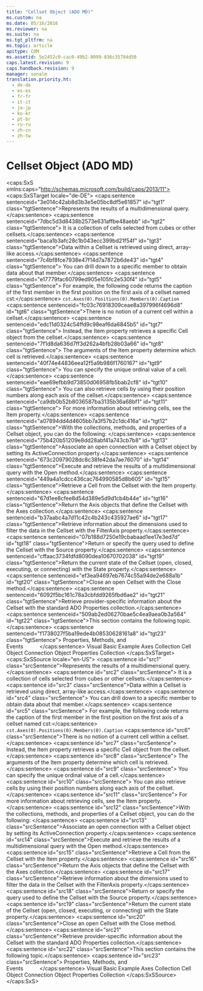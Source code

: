 ```yaml
---
title: "Cellset Object (ADO MD)"
ms.custom: na
ms.date: 05/16/2016
ms.reviewer: na
ms.suite: na
ms.tgt_pltfrm: na
ms.topic: article
apitype: COM
ms.assetid: 5e2452c0-cac0-49b2-8099-836c35794d50
caps.latest.revision: 9
caps.handback.revision: 9
manager: sonalm
translation.priority.ht: 
  - de-de
  - es-es
  - fr-fr
  - it-it
  - ja-jp
  - ko-kr
  - pt-br
  - ru-ru
  - zh-cn
  - zh-tw
---
```

# Cellset Object (ADO MD)
<?xml version="1.0" encoding="utf-8"?>
<caps:SxS xmlns:caps="http://schemas.microsoft.com/build/caps/2013/11">
  <caps:SxSTarget locale="de-DE">
    <developerReferenceWithoutSyntaxDocument xsi:schemaLocation="http://ddue.schemas.microsoft.com/authoring/2003/5 http://dduestorage.blob.core.windows.net/ddueschema/developer.xsd" xmlns="http://ddue.schemas.microsoft.com/authoring/2003/5" xmlns:xlink="http://www.w3.org/1999/xlink" xmlns:xsi="http://www.w3.org/2001/XMLSchema-instance">
      <introduction>
        <para>
          <caps:sentence sentenceid="3e014c42ab8d3b3e5e05bc8df5e61857" id="tgt1" class="tgtSentence">Represents the results of a multidimensional query.</caps:sentence>
          <caps:sentence sentenceid="7dbc5d3d8438b2573e631affbe48aebb" id="tgt2" class="tgtSentence"> It is a collection of cells selected from cubes or other cellsets.</caps:sentence>
        </para>
      </introduction>
      <languageReferenceRemarks>
        <content>
          <para>
            <caps:sentence sentenceid="baca1b3afc28c1b043ecc399bd21f54f" id="tgt3" class="tgtSentence">Data within a <legacyBold>Cellset</legacyBold> is retrieved using direct, array-like access.</caps:sentence>
            <caps:sentence sentenceid="7c4bf8fce7938e47f14d7a7872b6de43" id="tgt4" class="tgtSentence"> You can drill down to a specific member to obtain data about that member.</caps:sentence>
            <caps:sentence sentenceid="e17779fac60799ed905e105fc2e530f4" id="tgt5" class="tgtSentence"> For example, the following code returns the caption of the first member in the first position on the first axis of a cellset named <codeInline>cst</codeInline>:</caps:sentence>
          </para>
          <code>cst.Axes(0).Positions(0).Members(0).Caption</code>
        </content>
      </languageReferenceRemarks>
      <languageReferenceRemarks>
        <content>
          <para>
            <caps:sentence sentenceid="fc03c76918309ceae8a397996f4696d8" id="tgt6" class="tgtSentence">There is no notion of a current cell within a cellset.</caps:sentence>
            <caps:sentence sentenceid="edc11d0324c54ffd9c98eaf6da6845b5" id="tgt7" class="tgtSentence"> Instead, the <legacyLink xlink:href="0e93d79b-b12e-4e98-889e-c2dfcca20fd0">Item</legacyLink> property retrieves a specific <legacyLink xlink:href="dcc2f044-b785-4a29-9bc5-b673f66eedf9">Cell</legacyLink> object from the cellset.</caps:sentence>
            <caps:sentence sentenceid="7f1d8da636d7ff3d262a4bfb28b03a66" id="tgt8" class="tgtSentence"> The arguments of the <legacyBold>Item</legacyBold> property determine which cell is retrieved.</caps:sentence>
            <caps:sentence sentenceid="40f74e44836eea12f5a9b986f1760167" id="tgt9" class="tgtSentence"> You can specify the unique ordinal value of a cell.</caps:sentence>
            <caps:sentence sentenceid="eae69efbb9d73850d06958fb5bab2cf8" id="tgt10" class="tgtSentence"> You can also retrieve cells by using their position numbers along each axis of the cellset.</caps:sentence>
            <caps:sentence sentenceid="ca9db0b52b8036587ba3135b36a68bf1" id="tgt11" class="tgtSentence"> For more information about retrieving cells, see the <legacyLink xlink:href="0e93d79b-b12e-4e98-889e-c2dfcca20fd0">Item</legacyLink> property.</caps:sentence>
          </para>
          <para>
            <caps:sentence sentenceid="a07894dd4d4605bb7a3f57b2c1dc416a" id="tgt12" class="tgtSentence">With the collections, methods, and properties of a <legacyBold>Cellset</legacyBold> object, you can do the following:  </caps:sentence>
          </para>
          <list class="bullet">
            <listItem>
              <para>
                <caps:sentence sentenceid="75b420b51209e8dd28abf41a743cb7b8" id="tgt13" class="tgtSentence">Associate an open connection with a <legacyBold>Cellset</legacyBold> object by setting its <legacyLink xlink:href="2509b32c-a995-4364-9152-d8c83129bdd8">ActiveConnection</legacyLink> property.</caps:sentence>
              </para>
            </listItem>
            <listItem>
              <para>
                <caps:sentence sentenceid="673c20979028dc8c38fe42da7ae76070" id="tgt14" class="tgtSentence">Execute and retrieve the results of a multidimensional query with the <legacyLink xlink:href="a87d8080-a238-45e5-bc80-9a8625b3810f">Open</legacyLink> method.</caps:sentence>
              </para>
            </listItem>
            <listItem>
              <para>
                <caps:sentence sentenceid="449a4a1cdcc436cac764990585d8b605" id="tgt15" class="tgtSentence">Retrieve a <legacyBold>Cell</legacyBold> from the <legacyBold>Cellset</legacyBold> with the <legacyLink xlink:href="0e93d79b-b12e-4e98-889e-c2dfcca20fd0">Item</legacyLink> property.</caps:sentence>
              </para>
            </listItem>
            <listItem>
              <para>
                <caps:sentence sentenceid="67d1ee8cfee8d54d389e5d9d1cb4b44e" id="tgt16" class="tgtSentence">Return the <legacyLink xlink:href="5f498c9a-b1e7-4e6e-9ae6-71eadaf9aada">Axis</legacyLink> objects that define the <legacyBold>Cellset</legacyBold> with the <legacyLink xlink:href="072fb21a-ec0f-4b02-9022-1cef3ad4bfff">Axes</legacyLink> collection.</caps:sentence>
              </para>
            </listItem>
            <listItem>
              <para>
                <caps:sentence sentenceid="b37aabc4a7d11c42c4b243c435927ae6" id="tgt17" class="tgtSentence">Retrieve information about the dimensions used to filter the data in the <legacyBold>Cellset</legacyBold> with the <legacyLink xlink:href="9c656963-531e-4cd1-b698-d5f42a9b7ba3">FilterAxis</legacyLink> property.</caps:sentence>
              </para>
            </listItem>
            <listItem>
              <para>
                <caps:sentence sentenceid="07b188d7250e19cbabaad1ee17e3ed7d" id="tgt18" class="tgtSentence">Return or specify the query used to define the <legacyBold>Cellset</legacyBold> with the <legacyLink xlink:href="875a99ea-7f1a-4570-87b1-5ecbebbcf845">Source</legacyLink> property.</caps:sentence>
              </para>
            </listItem>
            <listItem>
              <para>
                <caps:sentence sentenceid="cffaac3734fdfd8090dea10670702038" id="tgt19" class="tgtSentence">Return the current state of the <legacyBold>Cellset</legacyBold> (open, closed, executing, or connecting) with the <legacyLink xlink:href="06d480ca-9eb6-4570-a45d-a73539bddd32">State</legacyLink> property.</caps:sentence>
              </para>
            </listItem>
            <listItem>
              <para>
                <caps:sentence sentenceid="ef3ea94697eb7674c55a94de2e688a1b" id="tgt20" class="tgtSentence">Close an open <legacyBold>Cellset</legacyBold> with the <legacyLink xlink:href="a3aa594d-f9d4-4654-8625-ec20153ff5d9">Close</legacyLink> method.</caps:sentence>
              </para>
            </listItem>
            <listItem>
              <para>
                <caps:sentence sentenceid="6092f5bc161c78a3cbfdd9265fbd6ae2" id="tgt21" class="tgtSentence">Retrieve provider-specific information about the <legacyBold>Cellset</legacyBold> with the standard ADO <legacyLink xlink:href="1d539aa8-ce0d-4418-ab03-8d0a3c1e9d82">Properties</legacyLink> collection.</caps:sentence>
              </para>
            </listItem>
          </list>
          <para>
            <caps:sentence sentenceid="509ab2ed06270bae5c4ea9aea0b3a564" id="tgt22" class="tgtSentence">This section contains the following topic.</caps:sentence>
          </para>
          <list class="bullet">
            <listItem>
              <para>
                <caps:sentence sentenceid="f1738027f5ba19ede4b08530628161a8" id="tgt23" class="tgtSentence">
                  <legacyLink xlink:href="fb303e33-5a85-4e4e-81db-acaaa6f53799">Properties, Methods, and Events</legacyLink>           </caps:sentence>
              </para>
            </listItem>
          </list>
        </content>
      </languageReferenceRemarks>
      <relatedTopics>
        <link xlink:href="2666ad1c-b48e-4b2c-b269-5a9f4e4a7810">Visual Basic Example</link>
        <link xlink:href="072fb21a-ec0f-4b02-9022-1cef3ad4bfff">Axes Collection</link>
        <link xlink:href="dcc2f044-b785-4a29-9bc5-b673f66eedf9">Cell Object</link>
        <link xlink:href="ef6b1824-5b12-43db-89d7-8f3d13896d4d">Connection Object</link>
        <link xlink:href="1d539aa8-ce0d-4418-ab03-8d0a3c1e9d82">Properties Collection</link>
      </relatedTopics>
    </developerReferenceWithoutSyntaxDocument>
  </caps:SxSTarget>
  <caps:SxSSource locale="en-US">
    <developerReferenceWithoutSyntaxDocument xsi:schemaLocation="http://ddue.schemas.microsoft.com/authoring/2003/5 http://dduestorage.blob.core.windows.net/ddueschema/developer.xsd" xmlns="http://ddue.schemas.microsoft.com/authoring/2003/5" xmlns:xlink="http://www.w3.org/1999/xlink" xmlns:xsi="http://www.w3.org/2001/XMLSchema-instance">
      <introduction>
        <para>
          <caps:sentence id="src1" class="srcSentence">Represents the results of a multidimensional query.</caps:sentence>
          <caps:sentence id="src2" class="srcSentence"> It is a collection of cells selected from cubes or other cellsets.</caps:sentence>
        </para>
      </introduction>
      <languageReferenceRemarks>
        <content>
          <para>
            <caps:sentence id="src3" class="srcSentence">Data within a <legacyBold>Cellset</legacyBold> is retrieved using direct, array-like access.</caps:sentence>
            <caps:sentence id="src4" class="srcSentence"> You can drill down to a specific member to obtain data about that member.</caps:sentence>
            <caps:sentence id="src5" class="srcSentence"> For example, the following code returns the caption of the first member in the first position on the first axis of a cellset named <codeInline>cst</codeInline>:</caps:sentence>
          </para>
          <code>cst.Axes(0).Positions(0).Members(0).Caption</code>
        </content>
      </languageReferenceRemarks>
      <languageReferenceRemarks>
        <content>
          <para>
            <caps:sentence id="src6" class="srcSentence">There is no notion of a current cell within a cellset.</caps:sentence>
            <caps:sentence id="src7" class="srcSentence"> Instead, the <legacyLink xlink:href="0e93d79b-b12e-4e98-889e-c2dfcca20fd0">Item</legacyLink> property retrieves a specific <legacyLink xlink:href="dcc2f044-b785-4a29-9bc5-b673f66eedf9">Cell</legacyLink> object from the cellset.</caps:sentence>
            <caps:sentence id="src8" class="srcSentence"> The arguments of the <legacyBold>Item</legacyBold> property determine which cell is retrieved.</caps:sentence>
            <caps:sentence id="src9" class="srcSentence"> You can specify the unique ordinal value of a cell.</caps:sentence>
            <caps:sentence id="src10" class="srcSentence"> You can also retrieve cells by using their position numbers along each axis of the cellset.</caps:sentence>
            <caps:sentence id="src11" class="srcSentence"> For more information about retrieving cells, see the <legacyLink xlink:href="0e93d79b-b12e-4e98-889e-c2dfcca20fd0">Item</legacyLink> property.</caps:sentence>
          </para>
          <para>
            <caps:sentence id="src12" class="srcSentence">With the collections, methods, and properties of a <legacyBold>Cellset</legacyBold> object, you can do the following:  </caps:sentence>
          </para>
          <list class="bullet">
            <listItem>
              <para>
                <caps:sentence id="src13" class="srcSentence">Associate an open connection with a <legacyBold>Cellset</legacyBold> object by setting its <legacyLink xlink:href="2509b32c-a995-4364-9152-d8c83129bdd8">ActiveConnection</legacyLink> property.</caps:sentence>
              </para>
            </listItem>
            <listItem>
              <para>
                <caps:sentence id="src14" class="srcSentence">Execute and retrieve the results of a multidimensional query with the <legacyLink xlink:href="a87d8080-a238-45e5-bc80-9a8625b3810f">Open</legacyLink> method.</caps:sentence>
              </para>
            </listItem>
            <listItem>
              <para>
                <caps:sentence id="src15" class="srcSentence">Retrieve a <legacyBold>Cell</legacyBold> from the <legacyBold>Cellset</legacyBold> with the <legacyLink xlink:href="0e93d79b-b12e-4e98-889e-c2dfcca20fd0">Item</legacyLink> property.</caps:sentence>
              </para>
            </listItem>
            <listItem>
              <para>
                <caps:sentence id="src16" class="srcSentence">Return the <legacyLink xlink:href="5f498c9a-b1e7-4e6e-9ae6-71eadaf9aada">Axis</legacyLink> objects that define the <legacyBold>Cellset</legacyBold> with the <legacyLink xlink:href="072fb21a-ec0f-4b02-9022-1cef3ad4bfff">Axes</legacyLink> collection.</caps:sentence>
              </para>
            </listItem>
            <listItem>
              <para>
                <caps:sentence id="src17" class="srcSentence">Retrieve information about the dimensions used to filter the data in the <legacyBold>Cellset</legacyBold> with the <legacyLink xlink:href="9c656963-531e-4cd1-b698-d5f42a9b7ba3">FilterAxis</legacyLink> property.</caps:sentence>
              </para>
            </listItem>
            <listItem>
              <para>
                <caps:sentence id="src18" class="srcSentence">Return or specify the query used to define the <legacyBold>Cellset</legacyBold> with the <legacyLink xlink:href="875a99ea-7f1a-4570-87b1-5ecbebbcf845">Source</legacyLink> property.</caps:sentence>
              </para>
            </listItem>
            <listItem>
              <para>
                <caps:sentence id="src19" class="srcSentence">Return the current state of the <legacyBold>Cellset</legacyBold> (open, closed, executing, or connecting) with the <legacyLink xlink:href="06d480ca-9eb6-4570-a45d-a73539bddd32">State</legacyLink> property.</caps:sentence>
              </para>
            </listItem>
            <listItem>
              <para>
                <caps:sentence id="src20" class="srcSentence">Close an open <legacyBold>Cellset</legacyBold> with the <legacyLink xlink:href="a3aa594d-f9d4-4654-8625-ec20153ff5d9">Close</legacyLink> method.</caps:sentence>
              </para>
            </listItem>
            <listItem>
              <para>
                <caps:sentence id="src21" class="srcSentence">Retrieve provider-specific information about the <legacyBold>Cellset</legacyBold> with the standard ADO <legacyLink xlink:href="1d539aa8-ce0d-4418-ab03-8d0a3c1e9d82">Properties</legacyLink> collection.</caps:sentence>
              </para>
            </listItem>
          </list>
          <para>
            <caps:sentence id="src22" class="srcSentence">This section contains the following topic.</caps:sentence>
          </para>
          <list class="bullet">
            <listItem>
              <para>
                <caps:sentence id="src23" class="srcSentence">
                  <legacyLink xlink:href="fb303e33-5a85-4e4e-81db-acaaa6f53799">Properties, Methods, and Events</legacyLink>           </caps:sentence>
              </para>
            </listItem>
          </list>
        </content>
      </languageReferenceRemarks>
      <relatedTopics>
        <link xlink:href="2666ad1c-b48e-4b2c-b269-5a9f4e4a7810">Visual Basic Example</link>
        <link xlink:href="072fb21a-ec0f-4b02-9022-1cef3ad4bfff">Axes Collection</link>
        <link xlink:href="dcc2f044-b785-4a29-9bc5-b673f66eedf9">Cell Object</link>
        <link xlink:href="ef6b1824-5b12-43db-89d7-8f3d13896d4d">Connection Object</link>
        <link xlink:href="1d539aa8-ce0d-4418-ab03-8d0a3c1e9d82">Properties Collection</link>
      </relatedTopics>
    </developerReferenceWithoutSyntaxDocument>
  </caps:SxSSource>
</caps:SxS>